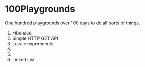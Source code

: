 # 100Playgrounds
One hundred playgrounds over 100 days to do all sorts of things.


1. Fibonacci
2. Simple HTTP GET API
3. Locale experiments
4. 
5.
6. Linked List
